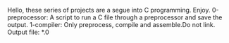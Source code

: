 Hello, these series of projects are a segue into C programming. Enjoy.
0-preprocessor: A script to run a C file through a preprocessor and save the
output.
1-compiler: Only preprocess, compile and assemble.Do not link. Output file: *.0